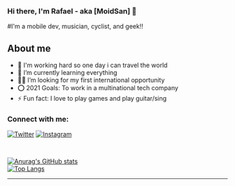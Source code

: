 
### Hi there, I'm Rafael - aka [MoidSan] 👋
#I'm a mobile dev, musician, cyclist, and geek!!
<h2>About me</h2>
<ul>
<li>🔭 I'm working hard so one day i can travel the world</li>
<li>🌱 I’m currently learning everything</li>
<li>👨‍💻 I’m looking for my first international opportunity</li>
<li>⭕ 2021 Goals: To work in a multinational tech company</li>
<li>⚡ Fun fact: I love to play games and play guitar/sing</li>
  </ul>

### Connect with me:
[![Twitter](https://img.shields.io/badge/-Twitter-%231DA1F2.svg?&style=flat-square&logo=twitter&logoColor=white)](https://twitter.com/Moidsan2)
[![Instagram](https://img.shields.io/badge/-Instagram-%23E4405F.svg?&style=flat-square&logo=instagram&logoColor=white)](https://instagram.com/rafaelmoid)

<br    />

[![Anurag's GitHub stats](https://github-readme-stats.vercel.app/api?username=RafaelMoid&show_icons=true&theme=tokyonight)](https://github.com/RafaelMoid/github-readme-stats)
<br />
[![Top Langs](https://github-readme-stats.vercel.app/api/top-langs/?username=RafaelMoid&show_icons=true&theme=tokyonight&layout=compact)](https://github.com/RafaelMoid/github-readme-stats)
<br />

---



[twitter]: https://twitter.com/Moidsan2
[youtube]: https://youtube.com/UCHqMAlgf6iK5kuKt7THx54w
[instagram]: https://instagram.com/rafaelmoid
[linkedin]: https://linkedin.com/in/rafaelvarelati
